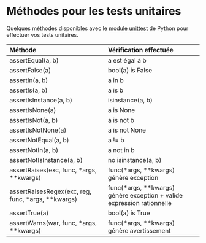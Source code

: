 # Méthodes pour les tests unitaires

Quelques méthodes disponibles avec le [module unittest](https://docs.python.org/3/library/unittest.html#unittest.TestCase) de Python pour effectuer vos tests unitaires.

|Méthode|Vérification effectuée|
|:--|:--|
|assertEqual(a, b)|a est égal à b|
|assertFalse(a)|bool(a) is False|
|assertIn(a, b)|a in b|
|assertIs(a, b)|a is b|
|assertIsInstance(a, b)|isinstance(a, b)|
|assertIsNone(a)|a is None|
|assertIsNot(a, b)|a is not b|
|assertIsNotNone(a)|a is not None|
|assertNotEqual(a, b)|a != b|
|assertNotIn(a, b)|a not in b|
|assertNotIsInstance(a, b)|no isinstance(a, b)|
|assertRaises(exc, func, \*args, \*\*kwargs)|func(\*args, \*\*kwargs) génère exception|
|assertRaisesRegex(exc, reg, func, \*args, \*\*kwargs)|func(\*args, \*\*kwargs) génère exception + valide expression rationnelle|
|assertTrue(a)|bool(a) is True|
|assertWarns(war, func, \*args, \*\*kwargs)|func(\*args, \*\*kwargs) génère avertissement|
